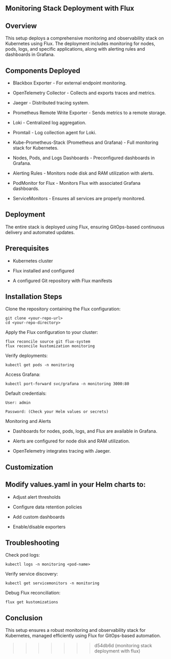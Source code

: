 ## Monitoring Stack Deployment with Flux

## Overview

This setup deploys a comprehensive monitoring and observability stack on Kubernetes using Flux. The deployment includes monitoring for nodes, pods, logs, and specific applications, along with alerting rules and dashboards in Grafana.

## Components Deployed

* Blackbox Exporter - For external endpoint monitoring.

* OpenTelemetry Collector - Collects and exports traces and metrics.

* Jaeger - Distributed tracing system.

* Prometheus Remote Write Exporter - Sends metrics to a remote storage.

* Loki - Centralized log aggregation.

* Promtail - Log collection agent for Loki.

* Kube-Prometheus-Stack (Prometheus and Grafana) - Full monitoring stack for Kubernetes.

* Nodes, Pods, and Logs Dashboards - Preconfigured dashboards in Grafana.

* Alerting Rules - Monitors node disk and RAM utilization with alerts.

* PodMonitor for Flux - Monitors Flux with associated Grafana dashboards.

* ServiceMonitors - Ensures all services are properly monitored.

## Deployment

The entire stack is deployed using Flux, ensuring GitOps-based continuous delivery and automated updates.

## Prerequisites

* Kubernetes cluster

* Flux installed and configured

* A configured Git repository with Flux manifests

## Installation Steps

Clone the repository containing the Flux configuration:

    git clone <your-repo-url>
    cd <your-repo-directory>

Apply the Flux configuration to your cluster:

    flux reconcile source git flux-system
    flux reconcile kustomization monitoring

Verify deployments:

    kubectl get pods -n monitoring

Access Grafana:

    kubectl port-forward svc/grafana -n monitoring 3000:80

Default credentials:

    User: admin

    Password: (Check your Helm values or secrets)

Monitoring and Alerts

* Dashboards for nodes, pods, logs, and Flux are available in Grafana.

* Alerts are configured for node disk and RAM utilization.

* OpenTelemetry integrates tracing with Jaeger.

## Customization

## Modify values.yaml in your Helm charts to:

* Adjust alert thresholds

* Configure data retention policies

* Add custom dashboards

* Enable/disable exporters

## Troubleshooting

Check pod logs:

    kubectl logs -n monitoring <pod-name>

Verify service discovery:

    kubectl get servicemonitors -n monitoring

Debug Flux reconciliation:

    flux get kustomizations

## Conclusion

This setup ensures a robust monitoring and observability stack for Kubernetes, managed efficiently using Flux for GitOps-based automation.
>>>>>>> d54db6d (monitoring stack deployment with flux)
